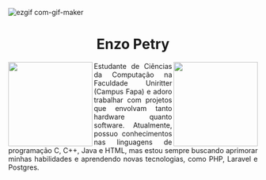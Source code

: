 ![ezgif com-gif-maker](https://user-images.githubusercontent.com/54451768/232890937-de05cbf7-1a13-4f9c-ad27-36bb6c7ea528.gif)
  <h1 align="center">Enzo Petry</h1>
  <img src="https://user-images.githubusercontent.com/54451768/232906588-a0bbec35-84b3-432f-9893-0a67028368aa.gif" align="left" height="170">
  <img src="https://user-images.githubusercontent.com/54451768/232906580-bacac01c-4570-4a21-8c10-9cfef4069979.gif" align="right" height="170">
   
  
  <p align="justify">Estudante de Ciências da Computação na Faculdade Uniritter (Campus Fapa) e adoro trabalhar com projetos que envolvam tanto hardware quanto software.
  Atualmente, possuo conhecimentos nas linguagens de programação C, C++, Java e HTML, mas estou sempre buscando aprimorar minhas habilidades e aprendendo novas tecnologias, como PHP, Laravel e Postgres.</p>
